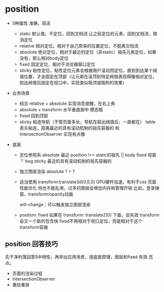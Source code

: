 # position

- 5种属性  准确，简洁
  - static     默认值，不定位，回到文档流
      让之前定位的元素，回到文档流，取消定位
  - relative   相对定位，相对于自己原来的位置定位，不脱离文档流
  - absolute   绝对定位，相对于最近的定位（非static）祖先元素定位，如果没有，那么相对body定位
  - fixed      固定定位，相对于浏览器窗口定位
  - sticky     粘性定位，粘性定位元素会根据用户滚动而定位，直到到达某个阀值位置，才会固定在顶部（让元素在滚顶到特定阀值表现得像相对定位，到达阀值后固定在视口中，实现类似吸顶或吸附的效果） 

- 业务场景
  - 结合 relative + absolute 实现消息提醒，在右上角
  - absolute + transform 水平垂直居中 模态框
  - fixed 回到顶部
  - sticky 粘连导航（不管页面多长，导航在超出阀值后，一直都在） 
     table 表头粘连，距离最近的具有滚动机制的祖先容器的
     和IntersectionObserver 实现有点像

- 底层 
  - 定位参照系
  absolute 最近 position !== static的祖先 || body
  fixed 视窗 ？ bug
  sticky 最近的具有滚动机制的祖先容器的
  - 独立图层渲染
  absolute ? + ? 

  - 适当使用 transform:translate3d(0,0,0)
     GPU硬件加速，有利于css 页面性能优化
     但也不能乱用，过多的图层会增加内存和管理开销
     比如，登录弹窗，transform/opacity动画

     will-change：可以触发独立图层渲染

  - position: fixed 如果在 transform: translateZ(0) 下面，会失效
    transform会又一个新的包含快 fixed不再相对于视口定位，而是相对于这个transform容器

## position 回答技巧
先干净利落回答5中特性，再举出应用场景，提底层原理，图层和fixed 失效 亮点。

- 页面的渲染过程
- IntersectionObserver
- 重绘重排


